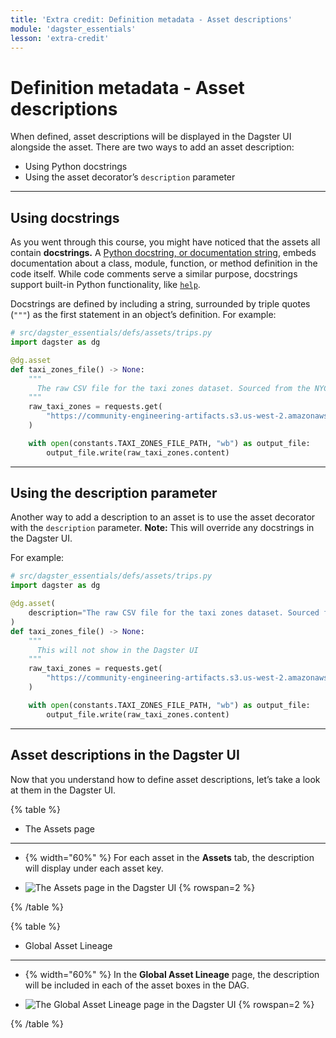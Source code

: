 ```yaml
---
title: 'Extra credit: Definition metadata - Asset descriptions'
module: 'dagster_essentials'
lesson: 'extra-credit'
---
```


# Definition metadata - Asset descriptions

When defined, asset descriptions will be displayed in the Dagster UI alongside the asset. There are two ways to add an asset description:

- Using Python docstrings
- Using the asset decorator’s `description` parameter

---

## Using docstrings

As you went through this course, you might have noticed that the assets all contain **docstrings.** A [Python docstring, or documentation string](https://www.datacamp.com/tutorial/docstrings-python), embeds documentation about a class, module, function, or method definition in the code itself. While code comments serve a similar purpose, docstrings support built-in Python functionality, like [`help`](https://docs.python.org/3/library/functions.html#help).

Docstrings are defined by including a string, surrounded by triple quotes (`"""`) as the first statement in an object’s definition. For example:

```python
# src/dagster_essentials/defs/assets/trips.py
import dagster as dg

@dg.asset
def taxi_zones_file() -> None:
    """
      The raw CSV file for the taxi zones dataset. Sourced from the NYC Open Data portal.
    """
    raw_taxi_zones = requests.get(
        "https://community-engineering-artifacts.s3.us-west-2.amazonaws.com/dagster-university/data/taxi_zones.csv"
    )

    with open(constants.TAXI_ZONES_FILE_PATH, "wb") as output_file:
        output_file.write(raw_taxi_zones.content)
```

---

## Using the description parameter

Another way to add a description to an asset is to use the asset decorator with the `description` parameter. **Note:** This will override any docstrings in the Dagster UI.

For example:

```python
# src/dagster_essentials/defs/assets/trips.py
import dagster as dg

@dg.asset(
    description="The raw CSV file for the taxi zones dataset. Sourced from the NYC Open Data portal."
)
def taxi_zones_file() -> None:
    """
      This will not show in the Dagster UI
    """
    raw_taxi_zones = requests.get(
        "https://community-engineering-artifacts.s3.us-west-2.amazonaws.com/dagster-university/data/taxi_zones.csv"
    )

    with open(constants.TAXI_ZONES_FILE_PATH, "wb") as output_file:
        output_file.write(raw_taxi_zones.content)
```

---

## Asset descriptions in the Dagster UI

Now that you understand how to define asset descriptions, let’s take a look at them in the Dagster UI.

{% table %}

- The Assets page

---

- {% width="60%" %}
  For each asset in the **Assets** tab, the description will display under each asset key.

- ![The Assets page in the Dagster UI](/images/dagster-essentials/extra-credit/ui-assets-page.png) {% rowspan=2 %}

{% /table %}

{% table %}

- Global Asset Lineage

---

- {% width="60%" %}
  In the **Global Asset Lineage** page, the description will be included in each of the asset boxes in the DAG.

- ![The Global Asset Lineage page in the Dagster UI](/images/dagster-essentials/extra-credit/ui-global-asset-lineage.png) {% rowspan=2 %}

{% /table %}
